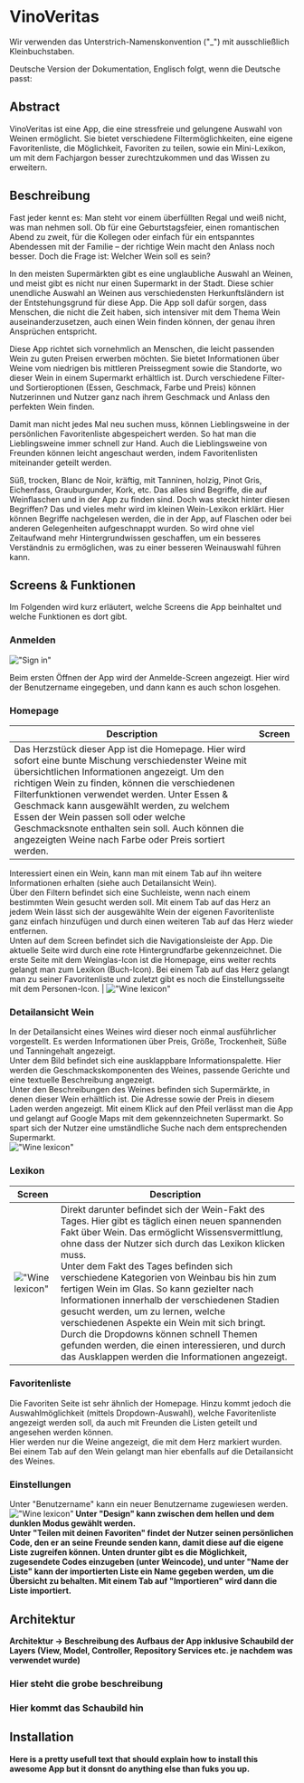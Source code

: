 # VinoVeritas

Wir verwenden das Unterstrich-Namenskonvention ("_") mit ausschließlich Kleinbuchstaben.

Deutsche Version der Dokumentation, Englisch folgt, wenn die Deutsche passt:

## Abstract

VinoVeritas ist eine App, die eine stressfreie und gelungene Auswahl von Weinen ermöglicht. Sie bietet verschiedene Filtermöglichkeiten, eine eigene Favoritenliste, die Möglichkeit, Favoriten zu teilen, sowie ein Mini-Lexikon, um mit dem Fachjargon besser zurechtzukommen und das Wissen zu erweitern.

## Beschreibung

Fast jeder kennt es: Man steht vor einem überfüllten Regal und weiß nicht, was man nehmen soll. Ob für eine Geburtstagsfeier, einen romantischen Abend zu zweit, für die Kollegen oder einfach für ein entspanntes Abendessen mit der Familie – der richtige Wein macht den Anlass noch besser. Doch die Frage ist: Welcher Wein soll es sein?

In den meisten Supermärkten gibt es eine unglaubliche Auswahl an Weinen, und meist gibt es nicht nur einen Supermarkt in der Stadt. Diese schier unendliche Auswahl an Weinen aus verschiedensten Herkunftsländern ist der Entstehungsgrund für diese App. Die App soll dafür sorgen, dass Menschen, die nicht die Zeit haben, sich intensiver mit dem Thema Wein auseinanderzusetzen, auch einen Wein finden können, der genau ihren Ansprüchen entspricht.

Diese App richtet sich vornehmlich an Menschen, die leicht passenden Wein zu guten Preisen erwerben möchten. Sie bietet Informationen über Weine vom niedrigen bis mittleren Preissegment sowie die Standorte, wo dieser Wein in einem Supermarkt erhältlich ist. Durch verschiedene Filter- und Sortieroptionen (Essen, Geschmack, Farbe und Preis) können Nutzerinnen und Nutzer ganz nach ihrem Geschmack und Anlass den perfekten Wein finden.

Damit man nicht jedes Mal neu suchen muss, können Lieblingsweine in der persönlichen Favoritenliste abgespeichert werden. So hat man die Lieblingsweine immer schnell zur Hand. Auch die Lieblingsweine von Freunden können leicht angeschaut werden, indem Favoritenlisten miteinander geteilt werden.

Süß, trocken, Blanc de Noir, kräftig, mit Tanninen, holzig, Pinot Gris, Eichenfass, Grauburgunder, Kork, etc. Das alles sind Begriffe, die auf Weinflaschen und in der App zu finden sind. Doch was steckt hinter diesen Begriffen? Das und vieles mehr wird im kleinen Wein-Lexikon erklärt. Hier können Begriffe nachgelesen werden, die in der App, auf Flaschen oder bei anderen Gelegenheiten aufgeschnappt wurden. So wird ohne viel Zeitaufwand mehr Hintergrundwissen geschaffen, um ein besseres Verständnis zu ermöglichen, was zu einer besseren Weinauswahl führen kann.

## Screens & Funktionen

Im Folgenden wird kurz erläutert, welche Screens die App beinhaltet und welche Funktionen es dort gibt.

### Anmelden

!["Sign in"](assets/readme/loggin_page.png)<br>

Beim ersten Öffnen der App wird der Anmelde-Screen angezeigt. Hier wird der Benutzername eingegeben, und dann kann es auch schon losgehen.

### Homepage

| Description | Screen|
| -------| --------|
| Das Herzstück dieser App ist die Homepage. Hier wird sofort eine bunte Mischung verschiedenster Weine mit übersichtlichen Informationen angezeigt. Um den richtigen Wein zu finden, können die verschiedenen Filterfunktionen verwendet werden. Unter Essen & Geschmack kann ausgewählt werden, zu welchem Essen der Wein passen soll oder welche Geschmacksnote enthalten sein soll. Auch können die angezeigten Weine nach Farbe oder Preis sortiert werden. <br>
Interessiert einen ein Wein, kann man mit einem Tab auf ihn weitere Informationen erhalten (siehe auch Detailansicht Wein). <br>
Über den Filtern befindet sich eine Suchleiste, wenn nach einem bestimmten Wein gesucht werden soll. 
Mit einem Tab auf das Herz an jedem Wein lässt sich der ausgewählte Wein der eigenen Favoritenliste ganz einfach hinzufügen und durch einen weiteren Tab auf das Herz wieder entfernen. <br>
Unten auf dem Screen befindet sich die Navigationsleiste der App. Die aktuelle Seite wird durch eine rote Hintergrundfarbe gekennzeichnet. Die erste Seite mit dem Weinglas-Icon ist die Homepage, eins weiter rechts gelangt man zum Lexikon (Buch-Icon). Bei einem Tab auf das Herz gelangt man zu seiner Favoritenliste und zuletzt gibt es noch die Einstellungsseite mit dem Personen-Icon. | !["Wine lexicon"](assets/readme/home_page.png) 

### Detailansicht Wein

In der Detailansicht eines Weines wird dieser noch einmal ausführlicher vorgestellt. Es werden Informationen über Preis, Größe, Trockenheit, Süße und Tanningehalt angezeigt. <br>
Unter dem Bild befindet sich eine ausklappbare Informationspalette. Hier werden die Geschmackskomponenten des Weines, passende Gerichte und eine textuelle Beschreibung angezeigt. <br>
Unter den Beschreibungen des Weines befinden sich Supermärkte, in denen dieser Wein erhältlich ist. Die Adresse sowie der Preis in diesem Laden werden angezeigt. Mit einem Klick auf den Pfeil verlässt man die App und gelangt auf Google Maps mit dem gekennzeichneten Supermarkt. So spart sich der Nutzer eine umständliche Suche nach dem entsprechenden Supermarkt.<br>
!["Wine lexicon"](assets/readme/lexicon_page_small.png)

### Lexikon
| Screen | Description |
| -------| --------|
| !["Wine lexicon"](assets/readme/lexicon_page.png) | Direkt darunter befindet sich der Wein-Fakt des Tages. Hier gibt es täglich einen neuen spannenden Fakt über Wein. Das ermöglicht Wissensvermittlung, ohne dass der Nutzer sich durch das Lexikon klicken muss. <br> Unter dem Fakt des Tages befinden sich verschiedene Kategorien von Weinbau bis hin zum fertigen Wein im Glas. So kann gezielter nach Informationen innerhalb der verschiedenen Stadien gesucht werden, um zu lernen, welche verschiedenen Aspekte ein Wein mit sich bringt. Durch die Dropdowns können schnell Themen gefunden werden, die einen interessieren, und durch das Ausklappen werden die Informationen angezeigt. |





### Favoritenliste

Die Favoriten Seite ist sehr ähnlich der Homepage. Hinzu kommt jedoch die Auswahlmöglichkeit (mittels Dropdown-Auswahl), welche Favoritenliste angezeigt werden soll, da auch mit Freunden die Listen geteilt und angesehen werden können. <br>
Hier werden nur die Weine angezeigt, die mit dem Herz markiert wurden. Bei einem Tab auf den Wein gelangt man hier ebenfalls auf die Detailansicht des Weines.

### Einstellungen

Unter "Benutzername" kann ein neuer Benutzername zugewiesen werden. <br>
!["Wine lexicon"](assets/readme/settings_page.png)<b>
Unter "Design" kann zwischen dem hellen und dem dunklen Modus gewählt werden. <br>
Unter "Teilen mit deinen Favoriten" findet der Nutzer seinen persönlichen Code, den er an seine Freunde senden kann, damit diese auf die eigene Liste zugreifen können. Unten drunter gibt es die Möglichkeit, zugesendete Codes einzugeben (unter Weincode), und unter "Name der Liste" kann der importierten Liste ein Name gegeben werden, um die Übersicht zu behalten. Mit einem Tab auf "Importieren" wird dann die Liste importiert.

## Architektur 

Architektur
→ Beschreibung des Aufbaus der App inklusive Schaubild der Layers (View, Model, Controller,
Repository Services etc. je nachdem was verwendet wurde)

### Hier steht die grobe beschreibung 
### Hier kommt das Schaubild hin



## Installation
Here is a pretty usefull text that should explain how to install this awesome App but it donsnt do anything else than fuks you up.
